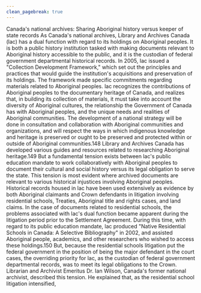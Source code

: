 ```yaml
---
clean_pagebreak: true
---
```


Canada's national archives: Sharing Aboriginal
history versus keeper of state records
As Canada's national archives, Library and Archives Canada (lac) has a dual function with regard to its holdings on Aboriginal peoples. It is both a public history institution tasked with making documents relevant to Aboriginal history accessible to the public, and it is the custodian of federal government departmental historical records.
In 2005, lac issued a "Collection Development Framework," which set out the principles and practices that would guide the institution's acquisitions and preservation of its holdings. The framework made specific commitments regarding materials related to Aboriginal peoples.
lac recognizes the contributions of Aboriginal peoples to the documentary heritage of Canada, and realizes that, in building its collection of materials, it must take into account the diversity of Aboriginal cultures, the relationship the Government of Canada has with Aboriginal peoples, and the unique needs and realities of Aboriginal communities. The development of a national strategy will be done in consultation and collaboration with Aboriginal communities and organizations, and will respect the ways in which indigenous knowledge and heritage is preserved or ought to be preserved and protected within or outside of Aboriginal communities.148
Library and Archives Canada has developed various guides and resources related to researching Aboriginal heritage.149 But a fundamental tension exists between lac's public education mandate to work collaboratively with Aboriginal peoples to document their cultural and social history versus its legal obligation to serve the state. This tension is most evident where archived documents are relevant to various historical injustices involving Aboriginal peoples. Historical records housed in lac have been used extensively as evidence by both Aboriginal claimants and Crown defendants in litigation involving residential schools, Treaties, Aboriginal title and rights cases, and land claims.
In the case of documents related to residential schools, the problems associated with lac's dual function became apparent during the litigation period prior to the Settlement Agreement. During this time, with regard to its public education mandate, lac produced "Native Residential Schools in Canada: A Selective Bibliography" in 2002, and assisted Aboriginal people, academics, and other researchers who wished to access these holdings.150 But, because the residential schools litigation put the federal government in the position of being the major defendant in the court cases, the overriding priority for lac, as the custodian of federal government departmental records, was to meet its legal obligations to the Crown.
Librarian and Archivist Emeritus Dr. Ian Wilson, Canada's former national archivist, described this tension. He explained that, as the residential school litigation intensified,
